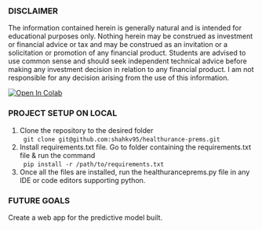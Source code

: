 <h3> DISCLAIMER </h3>

The information contained herein is generally natural and is intended for educational purposes only. Nothing herein may be construed as investment or financial advice or tax and may be construed as an invitation or a solicitation or promotion of any financial product. Students are advised to use common sense and should seek independent technical advice before making any investment decision in relation to any financial product. I am not responsible for any decision arising from the use of this information.

<a href="https://colab.research.google.com/drive/1cZ1Wq1IRzZTLIgp1Zjm-6VFsd9oZNVBE#scrollTo=rJbX21hsNiIu">
  <img src="https://colab.research.google.com/assets/colab-badge.svg" alt="Open In Colab"/>
</a>

<h3> PROJECT SETUP ON LOCAL </h3>
<ol>
  <li> Clone the repository to the desired folder <br><code> git clone git@github.com:shahkv95/healthurance-prems.git </code></li>
  <li> Install requirements.txt file. Go to folder containing the requirements.txt file & run the command <br> <code> pip install -r /path/to/requirements.txt </code> </li>
  <li> Once all the files are installed, run the healthuranceprems.py file in any IDE or code editors supporting python.</li> 
</ol> 

<h3> FUTURE GOALS </h3>
Create a web app for the predictive model built. 
